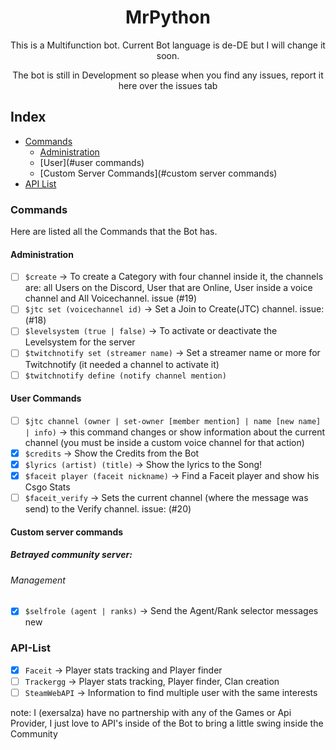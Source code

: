 <div align="center">
    <h1>MrPython</h1>
    <p>This is a Multifunction bot. Current Bot language is de-DE but I will change it soon.</p>
    <p>The bot is still in Development so please when you find any issues, report it here over the issues tab</p>
</div>

## Index

* [Commands](#commands)
  * [Administration](#administration)
  * [User](#user commands)
  * [Custom Server Commands](#custom server commands)
* [API List](#api-list)

### Commands
Here are listed all the Commands that the Bot has.

#### Administration
* [ ] `$create` -> To create a Category with four channel inside it, the channels are: all Users on the Discord, User that are Online, User inside a voice channel and All Voicechannel. issue (#19)
* [ ] `$jtc set (voicechannel id)` -> Set a Join to Create(JTC) channel. issue: (#18)
* [ ] `$levelsystem (true | false)` -> To activate or deactivate the Levelsystem for the server
* [ ] `$twitchnotify set (streamer name)` ->  Set a streamer name or more for Twitchnotify (it needed a channel to activate it)
* [ ] `$twitchnotify define (notify channel mention)`
#### User Commands
* [ ] `$jtc channel (owner | set-owner [member mention] | name [new name] | info)` -> this command changes or show information about the current channel (you must be inside a custom voice channel for that action)
* [x] `$credits` -> Show the Credits from the Bot
* [x] `$lyrics (artist) (title)` -> Show the lyrics to the Song!
* [x] `$faceit player (faceit nickname)` -> Find a Faceit player and show his Csgo Stats
* [ ] `$faceit_verify` -> Sets the current channel (where the message was send) to the Verify channel. issue: (#20)

#### Custom server commands
##### Betrayed community server:
###### Management
  * [x] `$selfrole (agent | ranks)` -> Send the Agent/Rank selector messages new

### API-List
* [x] `Faceit` -> Player stats tracking and Player finder
* [ ] `Trackergg` -> Player stats tracking, Player finder, Clan creation
* [ ] `SteamWebAPI` -> Information to find multiple user with the same interests

note: I (exersalza) have no partnership with any of the Games or Api Provider, I just love to API's inside of the Bot to bring a little swing inside the Community
